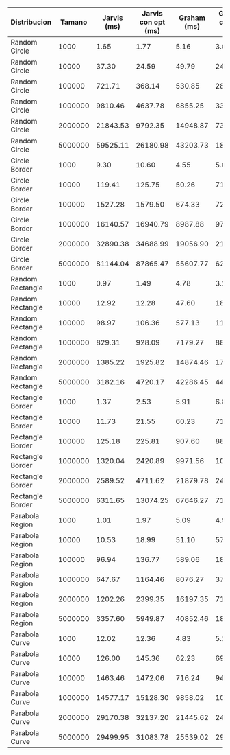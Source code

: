 | Distribucion       | Tamano   | Jarvis (ms) | Jarvis con opt (ms) | Graham (ms) | Graham con opt (ms) |
|--------------------|----------|-------------|---------------------|-------------|---------------------|
|Random Circle       |     1000 |        1.65 |                1.77 |        5.16 |                3.03 |
|Random Circle       |    10000 |       37.30 |               24.59 |       49.79 |               24.98 |
|Random Circle       |   100000 |      721.71 |              368.14 |      530.85 |              281.91 |
|Random Circle       |  1000000 |     9810.46 |             4637.78 |     6855.25 |             3328.12 |
|Random Circle       |  2000000 |    21843.53 |             9792.35 |    14948.87 |             7308.19 |
|Random Circle       |  5000000 |    59525.11 |            26180.98 |    43203.73 |            18576.44 |
|Circle Border       |     1000 |        9.30 |               10.60 |        4.55 |                5.04 |
|Circle Border       |    10000 |      119.41 |              125.75 |       50.26 |               71.57 |
|Circle Border       |   100000 |     1527.28 |             1579.50 |      674.33 |              722.73 |
|Circle Border       |  1000000 |    16140.57 |            16940.79 |     8987.88 |             9764.93 |
|Circle Border       |  2000000 |    32890.38 |            34688.99 |    19056.90 |            21903.32 |
|Circle Border       |  5000000 |    81144.04 |            87865.47 |    55607.77 |            62007.03 |
|Random Rectangle    |     1000 |        0.97 |                1.49 |        4.78 |                3.25 |
|Random Rectangle    |    10000 |       12.92 |               12.28 |       47.60 |               18.57 |
|Random Rectangle    |   100000 |       98.97 |              106.36 |      577.13 |              119.39 |
|Random Rectangle    |  1000000 |      829.31 |              928.09 |     7179.27 |              886.00 |
|Random Rectangle    |  2000000 |     1385.22 |             1925.82 |    14874.46 |             1794.89 |
|Random Rectangle    |  5000000 |     3182.16 |             4720.17 |    42286.45 |             4471.37 |
|Rectangle Border    |     1000 |        1.37 |                2.53 |        5.91 |                6.83 |
|Rectangle Border    |    10000 |       11.73 |               21.55 |       60.23 |               71.94 |
|Rectangle Border    |   100000 |      125.18 |              225.81 |      907.60 |              885.61 |
|Rectangle Border    |  1000000 |     1320.04 |             2420.89 |     9971.56 |            10949.46 |
|Rectangle Border    |  2000000 |     2589.52 |             4711.62 |    21879.78 |            24036.53 |
|Rectangle Border    |  5000000 |     6311.65 |            13074.25 |    67646.27 |            71302.95 |
|Parabola Region     |     1000 |        1.01 |                1.97 |        5.09 |                4.91 |
|Parabola Region     |    10000 |       10.53 |               18.99 |       51.10 |               57.31 |
|Parabola Region     |   100000 |       96.94 |              136.77 |      589.06 |              185.63 |
|Parabola Region     |  1000000 |      647.67 |             1164.46 |     8076.27 |             3782.15 |
|Parabola Region     |  2000000 |     1202.26 |             2399.35 |    16197.35 |             7107.29 |
|Parabola Region     |  5000000 |     3357.60 |             5949.87 |    40852.46 |            18178.11 |
|Parabola Curve      |     1000 |       12.02 |               12.36 |        4.83 |                5.18 |
|Parabola Curve      |    10000 |      126.00 |              145.36 |       62.23 |               69.93 |
|Parabola Curve      |   100000 |     1463.46 |             1472.06 |      716.24 |              946.06 |
|Parabola Curve      |  1000000 |    14577.17 |            15128.30 |     9858.02 |            10927.87 |
|Parabola Curve      |  2000000 |    29170.38 |            32137.20 |    21445.62 |            24748.48 |
|Parabola Curve      |  5000000 |    29499.95 |            31083.78 |    25539.02 |            29055.75 |
